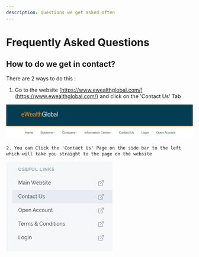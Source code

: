 ```yaml
---
description: Questions we get asked often
---
```


# Frequently Asked Questions

## How to do we get in contact?

There are 2 ways to do this : 

1. Go to the website [https://www.ewealthglobal.com/](https://www.ewealthglobal.com/) and click on the 'Contact Us' Tab

![](.gitbook/assets/image%20%282%29.png)

    2. You can Click the 'Contact Us' Page on the side bar to the left which will take you straight to the page on the website 

![](.gitbook/assets/image%20%284%29.png)

